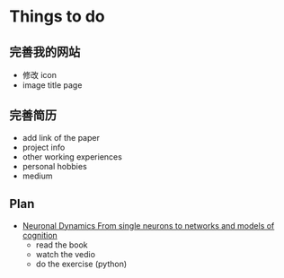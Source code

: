 # Things to do

## 完善我的网站
 - 修改 icon
 - image title page

## 完善简历
 - add link of the paper
 - project info
 - other working experiences
 - personal hobbies
 - medium

  ## Plan
- [Neuronal Dynamics From single neurons to networks and models of cognition](https://neuronaldynamics.epfl.ch/index.html)
  - read the book
  - watch the vedio
  - do the exercise (python)